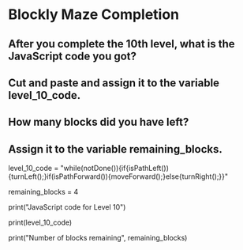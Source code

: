 # Blockly Maze Completion 
## After you complete the 10th level, what is the JavaScript code you got? 
## Cut and paste and assign it to the variable level_10_code. 
## How many blocks did you have left?  
## Assign it to the variable remaining_blocks.



level_10_code = "while(notDone()){if{isPathLeft()){turnLeft();}if(isPathForward()){moveForward();}else{turnRight();}}"

remaining_blocks = 4

print("JavaScript code for Level 10")

print(level_10_code)

print("Number of blocks remaining", remaining_blocks)
